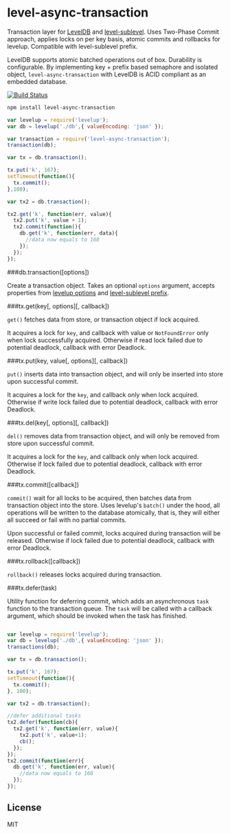 # level-async-transaction

Transaction layer for [LevelDB](https://github.com/rvagg/node-levelup) and [level-sublevel](https://github.com/dominictarr/level-sublevel). 
Uses Two-Phase Commit approach, applies locks on per key basis, atomic commits and rollbacks for levelup. Compatible with level-sublevel prefix.

LevelDB supports atomic batched operations out of box. Durability is configurable. By implementing key + prefix based semaphore and isolated object, `level-async-transaction` with LevelDB is ACID compliant as an embedded database.

[![Build Status](https://travis-ci.org/cshum/level-async-transaction.svg?branch=master)](https://travis-ci.org/cshum/level-async-transaction)

```bash
npm install level-async-transaction
```

```Javascript
var levelup = require('levelup');
var db = levelup('./db',{ valueEncoding: 'json' });

var transaction = require('level-async-transaction');
transaction(db);

var tx = db.transaction();

tx.put('k', 167);
setTimeout(function(){
  tx.commit();
},100);

var tx2 = db.transaction();

tx2.get('k', function(err, value){
  tx2.put('k', value + 1);
  tx2.commit(function(){
    db.get('k', function(err, data){
      //data now equals to 168
    });
  });
});
```

###db.transaction([options])

Create a transaction object. Takes an optional `options` argument, accepts properties from [levelup options](https://github.com/rvagg/node-levelup#options) and [level-sublevel prefix](https://github.com/dominictarr/level-sublevel#hooks-example).

###tx.get(key[, options][, callback])

`get()` fetches data from store, or transaction object if lock acquired. 

It acquires a lock for `key`, and callback with value or `NotFoundError` only when lock successfully acquired. 
Otherwise if read lock failed due to potential deadlock, callback with error Deadlock.

###tx.put(key, value[, options][, callback])

`put()` inserts data into transaction object, 
and will only be inserted into store upon successful commit. 

It acquires a lock for the `key`, and callback only when lock acquired.
Otherwise if write lock failed due to potential deadlock, callback with error Deadlock.

###tx.del(key[, options][, callback])

`del()` removes data from transaction object, 
and will only be removed from store upon successful commit. 

It acquires a lock for the `key`, and callback only when lock acquired.
Otherwise if lock failed due to potential deadlock, callback with error Deadlock.

###tx.commit([callback])

`commit()` wait for all locks to be acquired, then batches data from transaction object into the store.
Uses levelup's `batch()` under the hood, 
all operations will be written to the database atomically, that is, they will either all succeed or fail with no partial commits.

Upon successful or failed commit, locks acquired during transaction will be released.
Otherwise if lock failed due to potential deadlock, callback with error Deadlock.

###tx.rollback([callback])

`rollback()` releases locks acquired during transaction.

###tx.defer(task)

Utility function for deferring commit,
which adds an asynchronous `task` function to the transaction queue. 
The `task` will be called with a callback argument, which should be invoked when the task has finished.
```Javascript

var levelup = require('levelup');
var db = levelup('./db',{ valueEncoding: 'json' });
transactions(db);

var tx = db.transaction();

tx.put('k', 167);
setTimeout(function(){
  tx.commit();
}, 100);

var tx2 = db.transaction();

//defer additional tasks
tx2.defer(function(cb){
  tx2.get('k', function(err, value){
    tx2.put('k', value+1);
    cb();
  });
});
tx2.commit(function(err){
  db.get('k', function(err, value){
    //data now equals to 168
  });
});
```

## License

MIT
